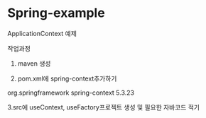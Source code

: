 # Spring-example

ApplicationContext 예제

작업과정
1. maven 생성

2. pom.xml에 spring-context추가하기
<dependencies>
<!-- https://mvnrepository.com/artifact/org.springframework/spring-context -->
	<dependency>
		<groupId>org.springframework</groupId>
		<artifactId>spring-context</artifactId>
		<version>5.3.23</version>
	</dependency>
</dependencies>

3.src에 useContext, useFactory프로젝트 생성 및 필요한 자바코드 적기